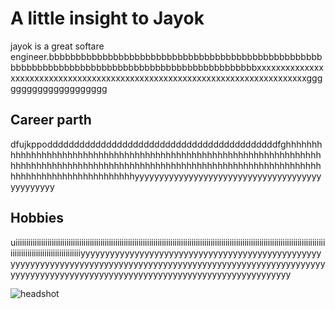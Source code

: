 
# A little insight to Jayok
jayok is a great softare engineer.bbbbbbbbbbbbbbbbbbbbbbbbbbbbbbbbbbbbbbbbbbbbbbbbbbbbbbbbbbbbbbbbbbbbbbbbbbbbbbbbbbbbbbbbbbbbbbbbbxxxxxxxxxxxxxxxxxxxxxxxxxxxxxxxxxxxxxxxxxxxxxxxxxxxxxxxxxxxxxxxxxxxxxxxxxxxxggggggggggggggggggggg

## Career parth 
dfujkppodddddddddddddddddddddddddddddddddddddddddddfghhhhhhhhhhhhhhhhhhhhhhhhhhhhhhhhhhhhhhhhhhhhhhhhhhhhhhhhhhhhhhhhhhhhhhhhhhhhhhhhhhhhhhhhhhhhhhhhhhhhhhhhhhhhhhhhhhhhhhhhhhhhhhhhhhhhhhhhhhhhhhhhhhhhhhhyyyyyyyyyyyyyyyyyyyyyyyyyyyyyyyyyyyyyyyyyyyyyyy

## Hobbies
uiiiiiiiiiiiiiiiiiiiiiiiiiiiiiiiiiiiiiiiiiiiiiiiiiiiiiiiiiiiiiiiiiiiiiiiiiiiiiiiiiiiiiiiiiiiiiiiiiiiiiiiiiiiiiiiiiiiiiiiiiiiiiiiiiiiiiiiiiiiiiiiiiiiiiiiiiiiiiiiiiiiiiiiiiiiiiiiiiiiyyyyyyyyyyyyyyyyyyyyyyyyyyyyyyyyyyyyyyyyyyyyyyyyyyyyyyyyyyyyyyyyyyyyyyyyyyyyyyyyyyyyyyyyyyyyyyyyyyyyyyyyyyyyyyyyyyyyyyyyyyyyyyyyyyyyyyyyyyyyyyyyyyyyyyyyyyyyyyyyyyyyyyyyyy

![headshot](dog.jpg)
